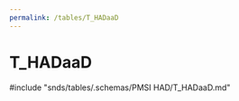 ```yaml
---
permalink: /tables/T_HADaaD
---
```

# T\_HADaaD
<!-- SPDX-License-Identifier: MPL-2.0 -->

<!-- ATTENTION : Ne pas supprimer ou modifier la ligne ci-dessous -->
#include "snds/tables/.schemas/PMSI HAD/T_HADaaD.md"
<!-- ATTENTION : Ne pas supprimer ou modifier la ligne ci-dessus -->
